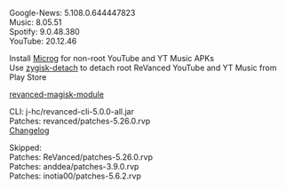 Google-News: 5.108.0.644447823  
Music: 8.05.51  
Spotify: 9.0.48.380  
YouTube: 20.12.46  

Install [Microg](https://github.com/ReVanced/GmsCore/releases) for non-root YouTube and YT Music APKs  
Use [zygisk-detach](https://github.com/j-hc/zygisk-detach) to detach root ReVanced YouTube and YT Music from Play Store  

[revanced-magisk-module](https://github.com/j-hc/revanced-magisk-module)
  
CLI: j-hc/revanced-cli-5.0.0-all.jar  
Patches: revanced/patches-5.26.0.rvp  
[Changelog](https://github.com/revanced/revanced-patches/releases/tag/v5.26.0)  

Skipped:  
Patches: ReVanced/patches-5.26.0.rvp  
Patches: anddea/patches-3.9.0.rvp  
Patches: inotia00/patches-5.6.2.rvp    
